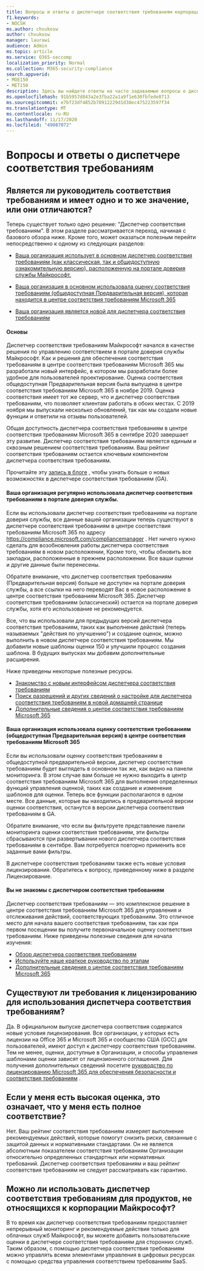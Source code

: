 ```yaml
---
title: Вопросы и ответы о диспетчере соответствия требованиям корпорации Майкрософт
f1.keywords:
- NOCSH
ms.author: chvukosw
author: chvukosw
manager: laurawi
audience: Admin
ms.topic: article
ms.service: O365-seccomp
localization_priority: Normal
ms.collection: M365-security-compliance
search.appverid:
- MOE150
- MET150
description: Здесь вы найдете ответы на часто задаваемые вопросы о диспетчере соответствия требованиям корпорации Майкрософт, которые помогают организациям упростить и автоматизировать оценку рисков.
ms.openlocfilehash: 91b5957d843a2e3fba22a1a9f1e630fbfede8713
ms.sourcegitcommit: e7bf23df4852b78912229d1d38ec475223597f34
ms.translationtype: MT
ms.contentlocale: ru-RU
ms.lasthandoff: 11/17/2020
ms.locfileid: "49087072"
---
```

# <a name="compliance-manager-frequently-asked-questions"></a>Вопросы и ответы о диспетчере соответствия требованиям

## <a name="is-compliance-manager-and-compliance-score-the-same-thing-or-are-they-different"></a>Является ли руководитель соответствия требованиям и имеет одно и то же значение, или они отличаются?

Теперь существует только одно решение: "Диспетчер соответствия требованиям". В этом разделе рассматривается переход, начиная с базового обзора ниже. Кроме того, может оказаться полезным перейти непосредственно к одному из следующих разделов:

- [Ваша организация использует в основном диспетчер соответствия требованиям (как классическая, так и общедоступную ознакомительную версию), расположенную на портале доверия службы Майкрософт.](#your-organization-regularly-used-compliance-manager-in-the-service-trust-portal)

- [Ваша организация в основном использовала оценку соответствия требованиям (общедоступная Предварительная версия), которая находится в центре соответствия требованиям Microsoft 365](#your-organization-used-compliance-score-public-preview-in-the-microsoft-365-compliance-center)

- [Ваша организация является новой для диспетчера соответствия требованиям](#youre-new-to-compliance-manager
)
#### <a name="the-basics"></a>Основы

Диспетчер соответствия требованиям Майкрософт начался в качестве решения по управлению соответствием в портале доверия службы Майкрософт.  Как и решения для обеспечения соответствия требованиям в центре соответствия требованиям Microsoft 365 мы разработали новый интерфейс, в котором мы разработали более удобное для пользователей проектирование. Оценка соответствия общедоступная Предварительная версия была выпущена в центре соответствия требованиям Microsoft 365 в ноябре 2019. Оценка соответствия имеет тот же сервер, что и диспетчер соответствия требованиям, что позволяет клиентам работать в обоих местах. С 2019 ноября мы выпускали несколько обновлений, так как мы создали новые функции и ответили на отзывы пользователей.

Общая доступность диспетчера соответствия требованиям в центре соответствия требованиям Microsoft 365 в сентябре 2020 завершает эту развитие. Диспетчер соответствия требованиям является единым и сквозным решением соответствия требованиям. Ваш рейтинг соответствия требованиям остается ключевым компонентом диспетчера соответствия требованиям.

Прочитайте эту [запись в блоге](https://aka.ms/compliancemanager/GAblog) , чтобы узнать больше о новых возможностях в диспетчере соответствия требованиям (GA).

#### <a name="your-organization-regularly-used-compliance-manager-in-the-service-trust-portal"></a>Ваша организация регулярно использовала диспетчер соответствия требованиям в портале доверия службы.

Если вы использовали диспетчер соответствия требованиям на портале доверия службы, все данные вашей организации теперь существуют в диспетчере соответствия требованиям в центре соответствия требованиям Microsoft 365 по адресу https://compliance.microsoft.com/compliancemanager . Нет ничего нужно сделать для возобновления работы диспетчера соответствия требованиям в новом расположении, Кроме того, чтобы обновить все закладки, расположенные в прежнем расположении. Все ваши оценки и другие данные были перенесены.

Обратите внимание, что диспетчер соответствия требованиям (Предварительная версия) больше не доступен на портале доверия службы, а все ссылки на него переводят Вас в новое расположение в центре соответствия требованиям Microsoft 365. Диспетчер соответствия требованиям (классический) остается на портале доверия службы, хотя его использование не рекомендуется.

Все, что вы использовали для предыдущих версий диспетчера соответствия требованиям, таких как выполнение действий (теперь называемых "действия по улучшению") и создание оценок, можно выполнить в новом диспетчере соответствия требованиям. Мы добавили новые шаблоны оценки 150 и улучшили процесс создания шаблона. В будущих выпусках мы добавим дополнительные расширения.

Ниже приведены некоторые полезные ресурсы.

- [Знакомство с новым интерфейсом диспетчера соответствия требованиям](compliance-manager-setup.md#understand-the-compliance-manager-dashboard)
- [Поиск разрешений и других сведений о настройке для диспетчера соответствия требованиям в новой домашней странице](compliance-manager-setup.md#who-can-access-compliance-manager)
- [Дополнительные сведения о центре соответствия требованиям Microsoft 365](microsoft-365-compliance-center.md)

#### <a name="your-organization-used-compliance-score-public-preview-in-the-microsoft-365-compliance-center"></a>Ваша организация использовала оценку соответствия требованиям (общедоступная Предварительная версия) в центре соответствия требованиям Microsoft 365

Если вы использовали оценку соответствия требованиям в общедоступной предварительной версии, диспетчер соответствия требованиям будет выглядеть в основном так же, как видно на панели мониторинга. В этом случае вам больше не нужно выходить в центр соответствия требованиям Microsoft 365 для выполнения определенных функций управления оценкой, таких как создание и изменение шаблонов для оценки. Теперь все функции располагаются в одном месте. Все данные, которые вы находились в предварительной версии оценки соответствия, останутся в версии диспетчера соответствия требованиям в GA.

Обратите внимание, что если вы фильтруете представление панели мониторинга оценки соответствия требованиям, эти фильтры сбрасываются при развертывании нового диспетчера соответствия требованиям в сентябре. Вам потребуется повторно применить все заданные вами фильтры.

В диспетчере соответствия требованиям также есть новые условия лицензирования. Обратитесь к вопросу, приведенному ниже в разделе Лицензирование.

#### <a name="youre-new-to-compliance-manager"></a>Вы не знакомы с диспетчером соответствия требованиям

Диспетчер соответствия требованиям — это комплексное решение в центре соответствия требованиям Microsoft 365 для управления и отслеживания действий, соответствующих требованиям. Это отличное место для начала вашего соответствия требованиям, так как при первом посещении вы получите первоначальное оценку соответствия требованиям. Ниже приведены полезные сведения для начала изучения:

- [Обзор диспетчера соответствия требованиям](compliance-manager.md)
- [Используйте наше краткое руководство по этапам](compliance-manager-quickstart.md)
- [Дополнительные сведения о центре соответствия требованиям Microsoft 365](microsoft-365-compliance-center.md)

## <a name="are-there-licensing-requirements-for-using-compliance-manager"></a>Существуют ли требования к лицензированию для использования диспетчера соответствия требованиям?

Да. В официальном выпуске диспетчера соответствия содержатся новые условия лицензирования. Все организации, у которых есть лицензии на Office 365 и Microsoft 365 и сообщество США (GCC) для пользователей, имеют доступ к диспетчеру соответствия требованиям. Тем не менее, оценки, доступные в Организации, и способы управления шаблонами оценки зависят от лицензионного соглашения. Для получения дополнительных сведений посетите [руководство по лицензированию Microsoft 365 для обеспечения безопасности и соответствия требованиям](https://go.microsoft.com/fwlink/?linkid=2132371) .

## <a name="if-i-have-a-high-score-does-it-mean-im-fully-compliant"></a>Если у меня есть высокая оценка, это означает, что у меня есть полное соответствие?

Нет. Ваш рейтинг соответствия требованиям измеряет выполнение рекомендуемых действий, которые помогут снизить риски, связанные с защитой данных и нормативными стандартами. Он не является абсолютным показателем соответствия требованиям Организации относительно определенных стандартных или нормативных требований. Диспетчер соответствия требованиям и ваш рейтинг соответствия требованиям не следует рассматривать как гарантию.

## <a name="can-i-use-compliance-manager-for-non-microsoft-products"></a>Можно ли использовать диспетчер соответствия требованиям для продуктов, не относящихся к корпорации Майкрософт?

В то время как диспетчер соответствия требованиям предоставляет непрерывный мониторинг и рекомендуемые действия только для облачных служб Майкрософт, вы можете добавить пользовательские оценки в диспетчере соответствия требованиям для сторонних служб. Таким образом, с помощью диспетчера соответствия требованиям можно управлять всеми элементами управления в цифровых ресурсах с помощью средства управления соответствием требованиям SaaS.